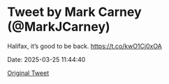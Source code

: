 # Tweet by Mark Carney (@MarkJCarney)

Halifax, it’s good to be back. https://t.co/kwO1Cj0xOA

Date: 2025-03-25 11:44:40

[Original Tweet](https://x.com/MarkJCarney/status/1904499670673432737)
